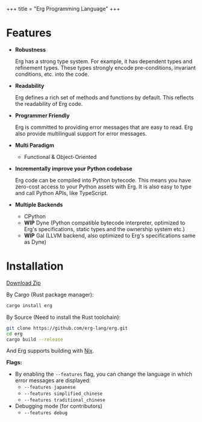+++
title = "Erg Programming Language"
+++

# Features

- __Robustness__

  Erg has a strong type system. For example, it has dependent types and refinement types. These types strongly encode pre-conditions, invariant conditions, etc. into the code.

- __Readability__

  Erg defines a rich set of methods and functions by default. This reflects the readability of Erg code.

- __Programmer Friendly__

  Erg is committed to providing error messages that are easy to read. Erg also provide multilingual support for error messages.

- __Multi Paradigm__
  - Functional & Object-Oriented

- __Incrementally improve your Python codebase__

  Erg code can be compiled into Python bytecode. This means you have zero-cost access to your Python assets with Erg. It is also easy to type and call Python APIs, like TypeScript.

- __Multiple Backends__
  - CPython
  - __WIP__ Dyne (Python compatible bytecode interpreter, optimized to Erg's specifications, static types and the ownership system etc.)
  - __WIP__ Gal (LLVM backend, also optimized to Erg's specifications same as Dyne)

# Installation

[Download Zip](/download)

By Cargo (Rust package manager):

```sh
cargo install erg
```

By Source (Need to install the Rust toolchain):

```sh
git clone https://github.com/erg-lang/erg.git
cd erg
cargo build --release
```

And Erg supports building with [Nix](https://github.com/erg-lang/erg#building-by-nix).

__Flags:__

 - By enabling the `--features` flag, you can change the language in which error messages are displayed:
   - `--features japanese`
   - `--features simplified_chinese`
   - `--features traditional_chinese`
 - Debugging mode (for contributors)
   - `--features debug`
